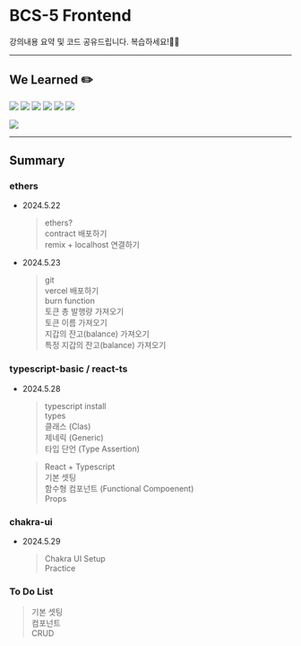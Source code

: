 # BCS-5 Frontend

강의내용 요약 및 코드 공유드립니다. 복습하세요!🧑‍💻

---

## We Learned ✏️

<img src="https://img.shields.io/badge/html5-%23E34F26.svg?style=for-the-badge&logo=html5&logoColor=white"/> <img src="https://img.shields.io/badge/css3-%231572B6.svg?style=for-the-badge&logo=css3&logoColor=white"/> <img src="https://img.shields.io/badge/react-%2320232a.svg?style=for-the-badge&logo=react&logoColor=%2361DAFB"/> <img src="https://img.shields.io/badge/vite-%23646CFF.svg?style=for-the-badge&logo=vite&logoColor=white"/> <img src="https://img.shields.io/badge/tailwindcss-%2338B2AC.svg?style=for-the-badge&logo=tailwind-css&logoColor=white"/> <img src="https://img.shields.io/badge/typescript-%23007ACC.svg?style=for-the-badge&logo=typescript&logoColor=white"/>

<img src="https://img.shields.io/badge/Solidity-%23363636.svg?style=for-the-badge&logo=solidity&logoColor=white"/>

---

## Summary

### ethers

- 2024.5.22

  > ethers?  
  > contract 배포하기  
  > remix + localhost 연결하기

- 2024.5.23

  > git  
  > vercel 배포하기  
  > burn function  
  > 토큰 총 발행량 가져오기  
  > 토큰 이름 가져오기  
  > 지갑의 잔고(balance) 가져오기  
  > 특정 지갑의 잔고(balance) 가져오기

### typescript-basic / react-ts

- 2024.5.28

  > typescript install  
  > types  
  > 클래스 (Clas)  
  > 제네릭 (Generic)  
  > 타입 단언 (Type Assertion)

  > React + Typescript  
  > 기본 셋팅  
  > 함수형 컴포넌트 (Functional Compoenent)  
  > Props

### chakra-ui

- 2024.5.29

  > Chakra UI Setup  
  > Practice

### To Do List

> 기본 셋팅  
> 컴포넌트  
> CRUD

